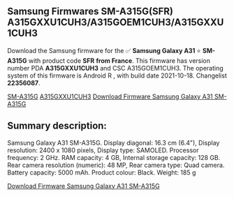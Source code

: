 <h2>Samsung Firmwares SM-A315G(SFR) A315GXXU1CUH3/A315GOEM1CUH3/A315GXXU1CUH3</h2>
Download the Samsung firmware for the ✅ <strong>Samsung Galaxy A31 </strong> ⭐ <strong>SM-A315G</strong> with product code <strong>SFR</strong> <strong> from France</strong>. This firmware has version number PDA <strong>A315GXXU1CUH3</strong> and CSC A315GOEM1CUH3. The operating system of this firmware is Android R , with build date 2021-10-18. Changelist <strong>22356087</strong>.


[SM-A315G](https://samfirm.shop/samsung/model/SM-A315G)
[A315GXXU1CUH3](https://samfirm.shop/samsung/pda/A315GXXU1CUH3)
[Download Firmware Samsung Galaxy A31 SM-A315G](https://samfirm.shop/samsung/firmware/466017)
<h2>Summary description:</h2>
<p>Samsung Galaxy A31 SM-A315G. Display diagonal: 16.3 cm (6.4"), Display resolution: 2400 x 1080 pixels, Display type: SAMOLED. Processor frequency: 2 GHz. RAM capacity: 4 GB, Internal storage capacity: 128 GB. Rear camera resolution (numeric): 48 MP, Rear camera type: Quad camera. Battery capacity: 5000 mAh. Product colour: Black. Weight: 185 g</p>


[Download Firmware Samsung Galaxy A31 SM-A315G](https://samfirm.shop/samsung/firmware/466017)
